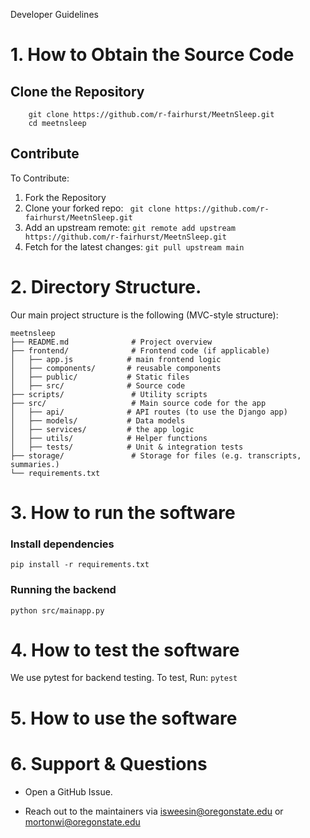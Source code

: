 Developer Guidelines


# 1. How to Obtain the Source Code

## Clone the Repository
    
        git clone https://github.com/r-fairhurst/MeetnSleep.git
        cd meetnsleep
    
## Contribute
To Contribute:
1. Fork the Repository
2. Clone your forked repo:
` git clone https://github.com/r-fairhurst/MeetnSleep.git`
3. Add an upstream remote:
`git remote add upstream https://github.com/r-fairhurst/MeetnSleep.git`
4. Fetch for the latest changes:
`git pull upstream main`

# 2. Directory Structure.

Our main project structure is the following (MVC-style structure):

    meetnsleep
    ├── README.md              # Project overview
    ├── frontend/              # Frontend code (if applicable)
    │   ├── app.js            # main frontend logic
    │   ├── components/       # reusable components
    │   ├── public/           # Static files
    │   ├── src/              # Source code
    ├── scripts/               # Utility scripts
    ├── src/                   # Main source code for the app
    │   ├── api/              # API routes (to use the Django app)
    │   ├── models/           # Data models
    │   ├── services/         # the app logic
    │   ├── utils/            # Helper functions
    │   ├── tests/            # Unit & integration tests
    ├── storage/               # Storage for files (e.g. transcripts, summaries.)
    └── requirements.txt 

# 3. How to run the software

### Install dependencies
`pip install -r requirements.txt`
### Running the backend
`python src/mainapp.py`

# 4. How to test the software

We use pytest for backend testing.
To test, Run:
`pytest`

# 5. How to use the software

# 6. Support & Questions
- Open a GitHub Issue.

- Reach out to the maintainers via isweesin@oregonstate.edu or mortonwi@oregonstate.edu